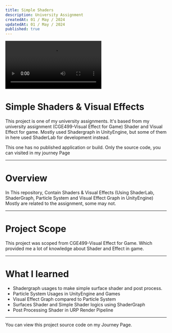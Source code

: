 ```yaml
---
title: Simple Shaders
description: University Assignment
createdAt: 01 / May / 2024
updatedAt: 01 / May / 2024
published: true
---
```

<video source src="https://torukun.imgix.net/CGE4990-Visual%20Effect%20For%20Game.mp4" autoplay loop></video>

# Simple Shaders & Visual Effects
This project is one of my university assignments. It's based from my university assignment (CGE499-Visual Effect for Game)  Shader and Visual Effect for game. 
Mostly used Shadergraph in UnityEngine, but some of them in here used ShaderLab for development instead.

This one has no published application or build. Only the source code, you can visited in my journey Page

---

# Overview
In This repository, Contain Shaders & Visual Effects (Using ShaderLab, ShaderGraph, Particle System and Visual Effect Graph in UnityEngine) Mostly are related to the assignment, some may not.

---

# Project Scope
This project was scoped from CGE499-Visual Effect for Game. Which provided me a lot of knowledge about Shader and Effect in game.

---

# What I learned
- Shadergraph usages to make simple surface shader and post process.
- Particle System Usages in UnityEngine and Games
- Visual Effect Graph compared to Particle System
- Surfaces Shader and Simple Shader logics using ShaderGraph
- Post Processing Shader in URP Render Pipeline

---

You can view this project source code on my Journey Page.